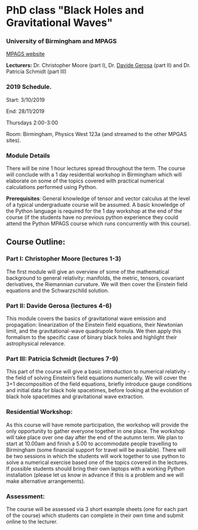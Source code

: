 # PhD class "Black Holes and Gravitational Waves"
### University of Birmingham and MPAGS

[MPAGS website](https://warwick.ac.uk/fac/sci/physics/mpags/modules/astro/blackhole)


**Lecturers:** Dr. Christopher Moore (part I), Dr. [Davide Gerosa](http://www.sr.bham.ac.uk/~dgerosa/) (part II) and Dr. Patricia Schmidt (part III)

### 2019 Schedule. 
Start: 3/10/2019

End: 28/11/2019

Thursdays 2:00-3:00

Room: Birmingham, Physics West 123a (and streamed to the other MPGAS sites).

### Module Details
 
There will be nine 1 hour lectures spread throughout the term. The course will conclude with a 1 day residential workshop in Birmingham which will elaborate on some of the topics covered with practical numerical calculations performed using Python.


**Prerequisites**: General knowledge of tensor and vector calculus at the level of a typical undergraduate course will be assumed. A basic knowledge of the Python language is required for the 1 day workshop at the end of the course (if the students have no previous python experience they could attend the Python MPAGS course which runs concurrently with this course).

 

## Course Outline:

 

### Part I: Christopher Moore (lectures 1-3)

The first module will give an overview of some of the mathematical background to general relativity: manifolds, the metric, tensors, covariant derivatives, the Riemannian curvature. We will then cover the Einstein field equations and the Schwarzschild solution.

### Part II: Davide Gerosa (lectures 4-6)

This module covers the basics of gravitational wave emission and propagation: linearization of the Einstein field equations, their Newtonian limit, and the gravitational-wave quadrupole formula. We then apply this formalism to the specific case of binary black holes and highlight their astrophysical relevance.

### Part III: Patricia Schmidt (lectures 7-9)

This part of the course will give a basic introduction to numerical relativity - the field of solving Einstein’s field equations numerically. We will cover the 3+1 decomposition of the field equations, briefly introduce gauge conditions and initial data for black hole spacetimes, before looking at the evolution of black hole spacetimes and gravitational wave extraction.

 

### Residential Workshop:

As this course will have remote participation, the workshop will provide the only opportunity to gather everyone together in one place. The workshop will take place over one day after the end of the autumn term. We plan to start at 10.00am and finish a 5.00 to accommodate people travelling to Birmingham (some financial support for travel will be available). There will be two sessions in which the students will work together to use python to solve a numerical exercise based one of the topics covered in the lectures. If possible students should bring their own laptops with a working Python installation (please let us know in advance if this is a problem and we will make alternative arrangements).

 

### Assessment:

The course will be assessed via 3 short example sheets (one for each part of the course) which students can complete in their own time and submit online to the lecturer.
